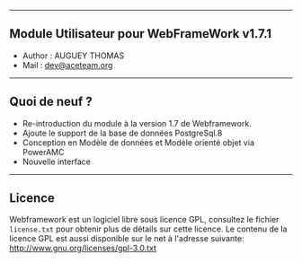 ﻿---------------------------------------------------------------------------------------------------------------------------------------
 Module Utilisateur pour WebFrameWork v1.7.1
---------------------------------------------------------------------------------------------------------------------------------------
-   Author : AUGUEY THOMAS
-   Mail   : dev@aceteam.org

---------------------------------------------------------------------------------------------------------------------------------------
 Quoi de neuf ?
---------------------------------------------------------------------------------------------------------------------------------------
- Re-introduction du module à la version 1.7 de Webframework.
- Ajoute le support de la base de données PostgreSql.8
- Conception en Modèle de données et Modèle orienté objet via PowerAMC
- Nouvelle interface

---------------------------------------------------------------------------------------------------------------------------------------
 Licence
---------------------------------------------------------------------------------------------------------------------------------------
Webframework est un logiciel libre sous licence GPL, consultez le fichier `license.txt` pour obtenir plus de détails sur cette licence.
Le contenu de la licence GPL est aussi disponible sur le net à l'adresse suivante: http://www.gnu.org/licenses/gpl-3.0.txt